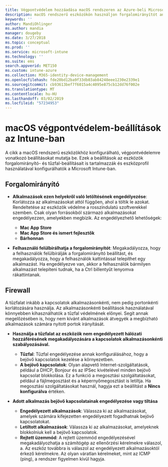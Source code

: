 ```yaml
---
title: Végpontvédelem hozzáadása macOS rendszeren az Azure-beli Microsoft Intune-ban | Microsoft Docs
description: macOS rendszerű eszközökön használjon forgalomirányítót annak meghatározására, hogy honnan lehet alkalmazásokat telepíteni, beleértve a Mac App Store áruházat is. Engedélyezzen vagy konfiguráljon tűzfalat is egyes alkalmazások engedélyezésére, alkalmazások tiltására, rejtett üzemmód használatára vagy akár bizonyos bejövő kapcsolattípusok tiltására a Microsoft Intune használatával.
keywords: ''
author: MandiOhlinger
ms.author: mandia
manager: dougeby
ms.date: 3/27/2018
ms.topic: conceptual
ms.prod: ''
ms.service: microsoft-intune
ms.technology: ''
ms.suite: ems
search.appverid: MET150
ms.custom: intune-azure
ms.collection: M365-identity-device-management
ms.openlocfilehash: fde20bd12ba9f33db03ab84248eee1230e2339e1
ms.sourcegitcommit: cb93613bef7f6015a4c4095e875cb12dd76f002e
ms.translationtype: MT
ms.contentlocale: hu-HU
ms.lasthandoff: 03/02/2019
ms.locfileid: "57234953"
---
```

# <a name="macos-endpoint-protection-settings-in-intune"></a>macOS végpontvédelem-beállítások az Intune-ban

A cikk a macOS rendszerű eszközökhöz konfigurálható, végpontvédelemre vonatkozó beállításokat mutatja be. Ezek a beállítások az eszközök forgalomirányító- és tűzfal-beállításait is tartalmazzák és eszközprofil használatával konfigurálhatók a Microsoft Intune-ban.

## <a name="gatekeeper"></a>Forgalomirányító

- **Alkalmazások ezen helyekről való letöltésének engedélyezése**: Korlátozza az alkalmazásokat attól függően, ahol a töltik le azokat. Rendeltetése az eszközök védelme a rosszindulatú szoftverekkel szemben. Csak olyan forrásokból származó alkalmazásokat engedélyezzen, amelyekben megbízik. Az engedélyezhető lehetőségek: 
  - **Mac App Store**
  - **Mac App Store és ismert fejlesztők**
  - **Bárhonnan**

- **Felhasználó felülbírálhatja a forgalomirányítót**: Megakadályozza, hogy a felhasználók felülbírálják a forgalomirányító beállítást, és megakadályozza, hogy a felhasználók kattintással telepíthet egy alkalmazást. Ha engedélyezve van, akkor a felhasználók bármilyen alkalmazást telepíteni tudnak, ha a Ctrl billentyűt lenyomva rákattintanak.

## <a name="firewall"></a>Firewall

A tűzfalat inkább a kapcsolatok alkalmazásonkénti, nem pedig portonkénti korlátozására használja. Az alkalmazásonkénti beállítások használatával könnyebben kihasználhatók a tűzfal védelmének előnyei. Segít annak megelőzésében is, hogy nem kívánt alkalmazások átvegyék a megbízható alkalmazások számára nyitott portok irányítását.

- **Használja a tűzfalat az eszközök nem engedélyezett hálózati hozzáférésének megakadályozására a kapcsolatok alkalmazásonkénti szabályozásával.**
  - **Tűzfal**: Tűzfal engedélyezése annak konfigurálásához, hogy a bejövő kapcsolatok kezelése a környezetben.
  - **A bejövő kapcsolatok**: Olyan alapvető Internet-szolgáltatások, például a DHCP, Bonjour és az IPSec kivételével minden bejövő kapcsolat blokkolása. Ez a funkció a megosztási szolgáltatásokat, például a fájlmegosztást és a képernyőmegosztást is letiltja. Ha megosztási szolgáltatásokat használ, hagyja ezt a beállítást a **Nincs konfigurálva** értéken.

- **Adott alkalmazás bejövő kapcsolatainak engedélyezése vagy tiltása**
  - **Engedélyezett alkalmazások**: Válassza ki az alkalmazásokat, amelyek számára kifejezetten engedélyezett fogadhatnak bejövő kapcsolatokat.
  - **Letiltott alkalmazások**: Válassza ki az alkalmazásokat, amelyeknek blokkolniuk kell a bejövő kapcsolatok.
  - **Rejtett üzemmód**: A rejtett üzemmód engedélyezésével megakadályozhatja a számítógép az ellenőrzési kérelmekre válaszol, a. Az eszköz továbbra is válaszol az engedélyezett alkalmazásoktól érkező kérelmekre. Az olyan váratlan kérelmeket, mint az ICMP (ping), a rendszer figyelmen kívül hagyja.
